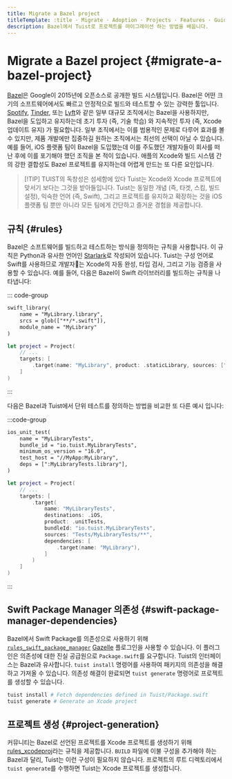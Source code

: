 ```yaml
---
title: Migrate a Bazel project
titleTemplate: :title · Migrate · Adoption · Projects · Features · Guides · Tuist
description: Bazel에서 Tuist로 프로젝트를 마이그레이션 하는 방법을 배웁니다.
---
```


# Migrate a Bazel project {#migrate-a-bazel-project}

[Bazel](https://bazel.build)은 Google이 2015년에 오픈소스로 공개한 빌드 시스템입니다. Bazel은 어떤 크기의 소프트웨어에서도 빠르고 안정적으로 빌드와 테스트할 수 있는 강력한 툴입니다. [Spotify](https://engineering.atspotify.com/2023/10/switching-build-systems-seamlessly/), [Tinder](https://medium.com/tinder/bazel-hermetic-toolchain-and-tooling-migration-c244dc0d3ae), 또는 [Lyft](https://semaphoreci.com/blog/keith-smiley-bazel)와 같은 일부 대규모 조직에서는 Bazel을 사용하지만, Bazel을 도입하고 유지하는데 초기 투자 (즉, 기술 학습) 와 지속적인 투자 (즉, Xcode 업데이트 유지) 가 필요합니다. 일부 조직에서는 이를 범용적인 문제로 다루어 효과를 볼 수 있지만, 제품 개발에만 집중하길 원하는 조직에서는 최선의 선택이 아닐 수 있습니다. 예를 들어, iOS 플랫폼 팀이 Bazel을 도입했는데 이를 주도했던 개발자들이 회사를 떠난 후에 이를 포기해야 했던 조직을 본 적이 있습니다. 애플의 Xcode와 빌드 시스템 간의 강한 결합성도 Bazel 프로젝트를 유지하는데 어렵게 만드는 또 다른 요인입니다.

> [!TIP] TUIST의 독창성은 섬세함에 있다
> Tuist는 Xcode와 Xcode 프로젝트에 맞서기 보다는 그것을 받아들입니다. Tuist는 동일한 개념 (즉, 타겟, 스킴, 빌드 설정), 익숙한 언어 (즉, Swift), 그리고 프로젝트를 유지하고 확장하는 것을 iOS 플랫폼 팀 뿐만 아니라 모든 팀에게 간단하고 즐거운 경험을 제공합니다.

## 규칙 {#rules}

Bazel은 소프트웨어를 빌드하고 테스트하는 방식을 정의하는 규칙을 사용합니다. 이 규칙은 Python과 유사한 언어인 [Starlark](https://github.com/bazelbuild/starlark)로 작성되어 있습니다. Tuist는 구성 언어로 Swift를 사용하므로 개발자는 Xcode의 자동 완성, 타입 검사, 그리고 기능 검증을 사용할 수 있습니다. 예를 들어, 다음은 Bazel이 Swift 라이브러리를 빌드하는 규칙을 나타냅니다:

::: code-group

```txt [BUILD (Bazel)]
swift_library(
    name = "MyLibrary.library",
    srcs = glob(["**/*.swift"]),
    module_name = "MyLibrary"
)
```

```swift [Project.swift (Tuist)]
let project = Project(
    // ...
    targets: [
        .target(name: "MyLibrary", product: .staticLibrary, sources: ["**/*.swift"])
    ]
)
```

:::

다음은 Bazel과 Tuist에서 단위 테스트를 정의하는 방법을 비교한 또 다른 예시 입니다:

:::code-group

```txt [BUILD (Bazel)]
ios_unit_test(
    name = "MyLibraryTests",
    bundle_id = "io.tuist.MyLibraryTests",
    minimum_os_version = "16.0",
    test_host = "//MyApp:MyLibrary",
    deps = [":MyLibraryTests.library"],
)
```

```swift [Project.swift (Tuist)]
let project = Project(
    // ...
    targets: [
        .target(
            name: "MyLibraryTests",
            destinations: .iOS,
            product: .unitTests,
            bundleId: "io.tuist.MyLibraryTests",
            sources: "Tests/MyLibraryTests/**",
            dependencies: [
                .target(name: "MyLibrary"),
            ]
        )
    ]
)
```

:::

## Swift Package Manager 의존성 {#swift-package-manager-dependencies}

Bazel에서 Swift Package를 의존성으로 사용하기 위해 [`rules_swift_package_manager`](https://github.com/cgrindel/rules_swift_package_manager) [Gazelle](https://github.com/bazelbuild/bazel-gazelle/blob/master/extend.md) 플로그인을 사용할 수 있습니다. 이 플러그인은 의존성에 대한 진실 공급원으로 `Package.swift`를 요구합니다. Tuist의 인터페이스는 Bazel과 유사합니다. `tuist install` 명령어를 사용하여 패키지의 의존성을 해결하고 가져올 수 있습니다. 의존성 해결이 완료되면 `tuist generate` 명령어로 프로젝트를 생성할 수 있습니다.

```bash
tuist install # Fetch dependencies defined in Tuist/Package.swift
tuist generate # Generate an Xcode project
```

## 프로젝트 생성 {#project-generation}

커뮤니티는 Bazel로 선언된 프로젝트를 Xcode 프로젝트를 생성하기 위해 [rules_xcodeproj](https://github.com/MobileNativeFoundation/rules_xcodeproj)라는 규칙을 제공합니다. `BUILD` 파일에 이불 구성을 추가해야 하는 Bazel과 달리, Tuist는 이런 구성이 필요하지 않습니다. 프로젝트의 루트 디렉토리에서 `tuist generate`를 수행하면 Tuist는 Xcode 프로젝트를 생성합니다.
